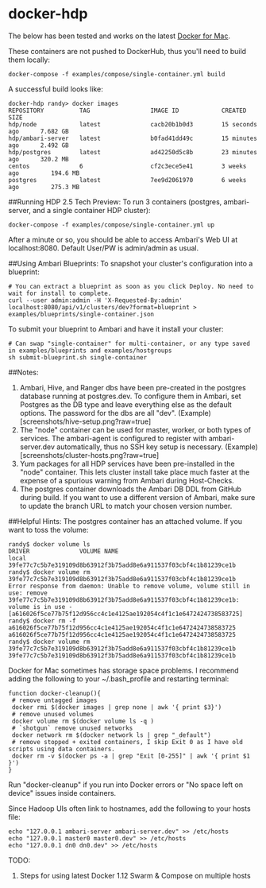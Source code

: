 # docker-hdp

The below has been tested and works on the latest [Docker for Mac](https://docs.docker.com/engine/installation/mac/#/docker-for-mac).

These containers are not pushed to DockerHub, thus you'll need to build them locally:
```
docker-compose -f examples/compose/single-container.yml build
```

A successful build looks like:
```
docker-hdp randy> docker images
REPOSITORY          TAG                 IMAGE ID            CREATED             SIZE
hdp/node            latest              cacb20b1b0d3        15 seconds ago      7.682 GB
hdp/ambari-server   latest              b0fad41dd49c        15 minutes ago      2.492 GB
hdp/postgres        latest              ad42250d5c8b        23 minutes ago      320.2 MB
centos              6                   cf2c3ece5e41        3 weeks ago         194.6 MB
postgres            latest              7ee9d2061970        6 weeks ago         275.3 MB
```

##Running HDP 2.5 Tech Preview:
To run 3 containers (postgres, ambari-server, and a single container HDP cluster):
```
docker-compose -f examples/compose/single-container.yml up
```

After a minute or so, you should be able to access Ambari's Web UI at localhost:8080. Default User/PW is admin/admin as usual.

##Using Ambari Blueprints:
To snapshot your cluster's configuration into a blueprint:
```
# You can extract a blueprint as soon as you click Deploy. No need to wait for install to complete.
curl --user admin:admin -H 'X-Requested-By:admin' localhost:8080/api/v1/clusters/dev?format=blueprint > examples/blueprints/single-container.json 
```

To submit your blueprint to Ambari and have it install your cluster:
```
# Can swap "single-container" for multi-container, or any type saved in examples/blueprints and examples/hostgroups
sh submit-blueprint.sh single-container
```

##Notes:
1. Ambari, Hive, and Ranger dbs have been pre-created in the postgres database running at postgres.dev. To configure them in Ambari, set Postgres as the DB type and leave everything else as the default options. The password for the dbs are all "dev". (Example)[screenshots/hive-setup.png?raw=true]
2. The "node" container can be used for master, worker, or both types of services. The ambari-agent is configured to register with ambari-server.dev automatically, thus no SSH key setup is necessary. (Example)[screenshots/cluster-hosts.png?raw=true]
3. Yum packages for all HDP services have been pre-installed in the "node" container. This lets cluster install take place much faster at the expense of a spurious warning from Ambari during Host-Checks.
4. The postgres container downloads the Ambari DB DDL from GitHub during build. If you want to use a different version of Ambari, make sure to update the branch URL to match your chosen version number.

##Helpful Hints:
The postgres container has an attached volume. If you want to toss the volume:
```
randy$ docker volume ls
DRIVER              VOLUME NAME
local               39fe77c7c5b7e319109d8b63912f3b75add8e6a911537f03cbf4c1b81239ce1b
randy$ docker volume rm 39fe77c7c5b7e319109d8b63912f3b75add8e6a911537f03cbf4c1b81239ce1b
Error response from daemon: Unable to remove volume, volume still in use: remove 39fe77c7c5b7e319109d8b63912f3b75add8e6a911537f03cbf4c1b81239ce1b: volume is in use - [a616026f5ce77b75f12d956cc4c1e4125ae192054c4f1c1e6472424738583725]
randy$ docker rm -f a616026f5ce77b75f12d956cc4c1e4125ae192054c4f1c1e6472424738583725
a616026f5ce77b75f12d956cc4c1e4125ae192054c4f1c1e6472424738583725
randy$ docker volume rm 39fe77c7c5b7e319109d8b63912f3b75add8e6a911537f03cbf4c1b81239ce1b
39fe77c7c5b7e319109d8b63912f3b75add8e6a911537f03cbf4c1b81239ce1b
```

Docker for Mac sometimes has storage space problems. I recommend adding the following to your ~/.bash_profile and restarting terminal:
```
function docker-cleanup(){
 # remove untagged images  
 docker rmi $(docker images | grep none | awk '{ print $3}')
 # remove unused volumes  
 docker volume rm $(docker volume ls -q )  
 # `shotgun` remove unused networks
 docker network rm $(docker network ls | grep "_default")   
 # remove stopped + exited containers, I skip Exit 0 as I have old scripts using data containers.
 docker rm -v $(docker ps -a | grep "Exit [0-255]" | awk '{ print $1 }')
}
```

Run "docker-cleanup" if you run into Docker errors or "No space left on device" issues inside containers.

Since Hadoop UIs often link to hostnames, add the following to your hosts file:
```
echo "127.0.0.1 ambari-server ambari-server.dev" >> /etc/hosts
echo "127.0.0.1 master0 master0.dev" >> /etc/hosts
echo "127.0.0.1 dn0 dn0.dev" >> /etc/hosts
```

TODO:
1. Steps for using latest Docker 1.12 Swarm & Compose on multiple hosts
